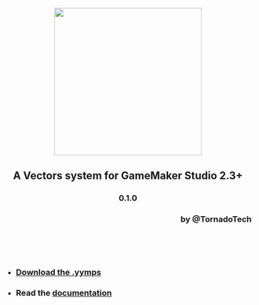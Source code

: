 <p align="center"><img src="https://raw.githubusercontent.com/Tornado-Technology/Vectors/master/LOGO.png" style="display:block; margin:auto; width:300px"></p>
<h2 align="center">A Vectors system for GameMaker Studio 2.3+</h2>
<h3 align="center">0.1.0</h3>
<h3 align="right">by <b>@TornadoTech</b></h3>
&nbsp;

&nbsp;
- ### [Download the .yymps](https://github.com/Tornado-Technology/Vectors/releases/)
- ### Read the [documentation](https://tornado-technology.github.io/Vectors/#/latest/)
